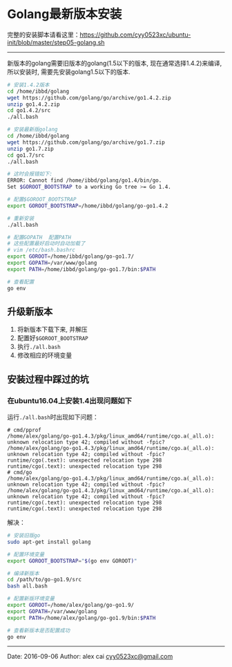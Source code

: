# Golang最新版本安装

完整的安装脚本请看这里：https://github.com/cyy0523xc/ubuntu-init/blob/master/step05-golang.sh

-----------------

新版本的golang需要旧版本的golang(1.5以下的版本, 现在通常选择1.4.2)来编译, 所以安装时, 需要先安装golang1.5以下的版本.

```sh
# 安装1.4.2版本
cd /home/ibbd/golang
wget https://github.com/golang/go/archive/go1.4.2.zip
unzip go1.4.2.zip
cd go1.4.2/src
./all.bash

# 安装最新版golang
cd /home/ibbd/golang
wget https://github.com/golang/go/archive/go1.7.zip
unzip go1.7.zip
cd go1.7/src
./all.bash

# 这时会报错如下:
ERROR: Cannot find /home/ibbd/golang/go1.4/bin/go.
Set $GOROOT_BOOTSTRAP to a working Go tree >= Go 1.4.

# 配置$GOROOT_BOOTSTRAP
export GOROOT_BOOTSTRAP=/home/ibbd/golang/go-go1.4.2

# 重新安装
./all.bash

# 配置GOPATH  配置PATH
# 这些配置最好启动时自动加载了
# vim /etc/bash.bashrc
export GOROOT=/home/ibbd/golang/go-go1.7/
export GOPATH=/var/www/golang
export PATH=/home/ibbd/golang/go-go1.7/bin:$PATH

# 查看配置
go env
```

## 升级新版本

1. 将新版本下载下来, 并解压
2. 配置好`$GOROOT_BOOTSTRAP`
3. 执行`./all.bash`
4. 修改相应的环境变量

## 安装过程中踩过的坑

### 在ubuntu16.04上安装1.4出现问题如下
运行`./all.bash`时出现如下问题：

```
# cmd/pprof
/home/alex/golang/go-go1.4.3/pkg/linux_amd64/runtime/cgo.a(_all.o): unknown relocation type 42; compiled without -fpic?
/home/alex/golang/go-go1.4.3/pkg/linux_amd64/runtime/cgo.a(_all.o): unknown relocation type 42; compiled without -fpic?
runtime/cgo(.text): unexpected relocation type 298
runtime/cgo(.text): unexpected relocation type 298
# cmd/go
/home/alex/golang/go-go1.4.3/pkg/linux_amd64/runtime/cgo.a(_all.o): unknown relocation type 42; compiled without -fpic?
/home/alex/golang/go-go1.4.3/pkg/linux_amd64/runtime/cgo.a(_all.o): unknown relocation type 42; compiled without -fpic?
runtime/cgo(.text): unexpected relocation type 298
runtime/cgo(.text): unexpected relocation type 298
```

解决：

```sh
# 安装旧版go
sudo apt-get install golang

# 配置环境变量
export GOROOT_BOOTSTRAP="$(go env GOROOT)"

# 编译新版本
cd /path/to/go-go1.9/src
bash all.bash

# 配置新版环境变量
export GOROOT=/home/alex/golang/go-go1.9/
export GOPATH=/var/www/golang
export PATH=/home/alex/golang/go-go1.9/bin:$PATH

# 查看新版本是否配置成功
go env

```





---------

Date: 2016-09-06  Author: alex cai <cyy0523xc@gmail.com>
